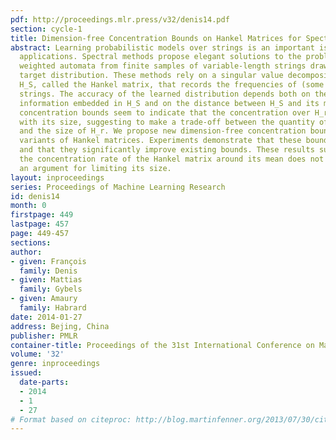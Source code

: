```yaml
---
pdf: http://proceedings.mlr.press/v32/denis14.pdf
section: cycle-1
title: Dimension-free Concentration Bounds on Hankel Matrices for Spectral Learning
abstract: Learning probabilistic models over strings is an important issue for many
  applications. Spectral methods propose elegant solutions to the problem of inferring
  weighted automata from finite samples of variable-length strings drawn from an unknown
  target distribution. These methods rely on a singular value decomposition of a matrix
  H_S, called the Hankel matrix, that records the frequencies of (some of) the observed
  strings. The accuracy of the learned distribution depends both on the quantity of
  information embedded in H_S and on the distance between H_S and its mean H_r. Existing
  concentration bounds seem to indicate that the concentration over H_r gets looser
  with its size, suggesting to make a trade-off between the quantity of used information
  and the size of H_r. We propose new dimension-free concentration bounds for several
  variants of Hankel matrices. Experiments demonstrate that these bounds are tight
  and that they significantly improve existing bounds. These results suggest that
  the concentration rate of the Hankel matrix around its mean does not constitute
  an argument for limiting its size.
layout: inproceedings
series: Proceedings of Machine Learning Research
id: denis14
month: 0
firstpage: 449
lastpage: 457
page: 449-457
sections: 
author:
- given: François
  family: Denis
- given: Mattias
  family: Gybels
- given: Amaury
  family: Habrard
date: 2014-01-27
address: Bejing, China
publisher: PMLR
container-title: Proceedings of the 31st International Conference on Machine Learning
volume: '32'
genre: inproceedings
issued:
  date-parts:
  - 2014
  - 1
  - 27
# Format based on citeproc: http://blog.martinfenner.org/2013/07/30/citeproc-yaml-for-bibliographies/
---
```

